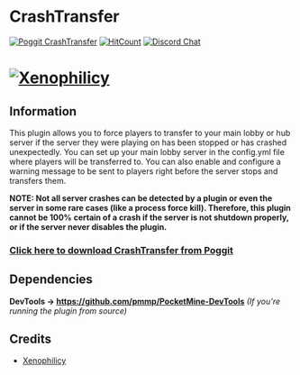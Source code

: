 # CrashTransfer
[![Poggit CrashTransfer](https://poggit.pmmp.io/shield.state/CrashTransfer)](https://poggit.pmmp.io/p/CrashTransfer)
[![HitCount](http://hits.dwyl.io/Xenophilicy/CrashTransfer.svg)](http://hits.dwyl.io/Xenophilicy/CrashTransfer)
[![Discord Chat](https://img.shields.io/discord/490677165289897995.svg)](https://discord.gg/hNVehXe)

# [![Xenophilicy](http://file.xenoservers.net/Resources/GitHub-Resources/crashtransfer/screenshot.png)]()

## Information
This plugin allows you to force players to transfer to your main lobby or hub server if the server they were playing on has been stopped or has crashed unexpectedly. You can set up your main lobby server in the config.yml file where players will be transferred to. You can also enable and configure a warning message to be sent to players right before the server stops and transfers them.

**NOTE: Not all server crashes can be detected by a plugin or even the server in some rare cases (like a process force kill). Therefore, this plugin cannot be 100% certain of a crash if the server is not shutdown properly, or if the server never disables the plugin.**

### [Click here to download CrashTransfer from Poggit](https://poggit.pmmp.io/p/CrashTransfer/)

## Dependencies
**DevTools → https://github.com/pmmp/PocketMine-DevTools** *(If you're running the plugin from source)*

## Credits
* [Xenophilicy](https://github.com/Xenophilicy/)
